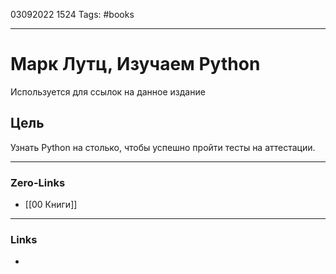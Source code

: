 03092022 1524
Tags: #books 

---
# Марк Лутц, Изучаем Python

Используется для ссылок на данное издание

## Цель

Узнать Python на столько, чтобы успешно пройти тесты на аттестации.

---
### Zero-Links
- [[00 Книги]]

---
### Links
- 